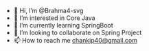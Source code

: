 - 👋 Hi, I’m @Brahma4-svg
- 👀 I’m interested in Core Java
- 🌱 I’m currently learning SpringBoot 
- 💞️ I’m looking to collaborate on Spring Project
- 📫 How to reach me chankip40@gmail.com

<!---
Brahma4-svg/Brahma4-svg is a ✨ special ✨ repository because its `README.md` (this file) appears on your GitHub profile.
You can click the Preview link to take a look at your changes.
--->
